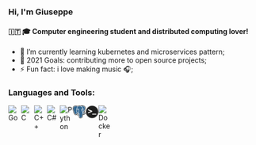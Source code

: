 ### Hi, I'm Giuseppe
#### 🇮🇹 🎓 Computer engineering student and distributed computing lover!

- 🌱 I’m currently learning kubernetes and microservices pattern;
- 📅 2021 Goals: contributing more to open source projects;
- ⚡ Fun fact: i love making music 🎧;

### Languages and Tools:

<img align="left" alt="Go" width="26px" src="https://user-images.githubusercontent.com/3613230/41752586-476b0b24-7596-11e8-95fe-8fd3faa21e8a.png"/>
<img align="left" alt="C" width="26px" src="https://user-images.githubusercontent.com/42747200/46140125-da084900-c26d-11e8-8ea7-c45ae6306309.png"/>
<img align="left" alt="C++" width="26px" src="https://cdn.iconscout.com/icon/free/png-512/c-programming-569564.png"/>
<img align="left" alt="C#" width="26px" src="https://www.freeiconspng.com/uploads/c-logo-icon-18.png"/>
<img align="left" alt="Python" width="26px" src="https://cdn3.iconfinder.com/data/icons/logos-and-brands-adobe/512/267_Python-512.png"/>
<img align="left" alt="PostgreSQL" width="26px" src="https://raw.githubusercontent.com/github/explore/80688e429a7d4ef2fca1e82350fe8e3517d3494d/topics/postgresql/postgresql.png"/>
<img align="left" alt="Terminal" width="26px" src="https://raw.githubusercontent.com/github/explore/80688e429a7d4ef2fca1e82350fe8e3517d3494d/topics/terminal/terminal.png"/>
<img align="left" alt="Docker" width="26px" src="https://cdn.iconscout.com/icon/free/png-256/docker-11-1175228.png"/>


